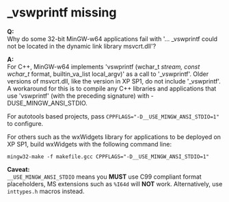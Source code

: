 # _vswprintf missing

**Q:**  
Why do some 32-bit MinGW-w64 applications fail with '... \_vswprintf
could not be located in the dynamic link library msvcrt.dll'?

**A:**  
For C++, MinGW-w64 implements 'vswprintf (wchar\_t *stream, const
wchar\_t* format, builtin\_va\_list local\_argv)' as a call to
'\_vswprintf'. Older versions of msvcrt.dll, like the version in XP SP1,
do not include '\_vswprintf'. A workaround for this is to compile any
C++ libraries and applications that use 'vswprintf' (with the preceding
signature) with -DUSE\_MINGW\_ANSI\_STDIO.

For autotools based projects, pass
`CPPFLAGS="-D__USE_MINGW_ANSI_STDIO=1"` to configure.

For others such as the wxWidgets library for applications to be deployed
on XP SP1, build wxWidgets with the following command line:

    mingw32-make -f makefile.gcc CPPFLAGS="-D__USE_MINGW_ANSI_STDIO=1"

**Caveat:**  
`__USE_MINGW_ANSI_STDIO` means you **MUST** use C99 compliant format
placeholders, MS extensions such as `%I64d` will **NOT** work.
Alternatively, use `inttypes.h` macros instead.
